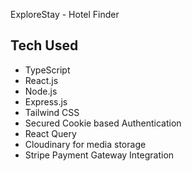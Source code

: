 ExploreStay - Hotel Finder

## Tech Used

- TypeScript
- React.js
- Node.js
- Express.js
- Tailwind CSS
- Secured Cookie based Authentication
- React Query
- Cloudinary for media storage
- Stripe Payment Gateway Integration
